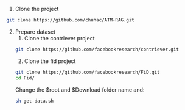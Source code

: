 1. Clone the project
```bash
git clone https://github.com/chuhac/ATM-RAG.git
```
2. Prepare dataset
    1. Clone the contriever project
    ```bash
    git clone https://github.com/facebookresearch/contriever.git
    ```
    2. Clone the fid project
    ```bash
    git clone https://github.com/facebookresearch/FiD.git
    cd Fid/
    ```
    Change the \$root and \$Download folder name and:
    ```bash
    sh get-data.sh
    ```

    



```bash

```